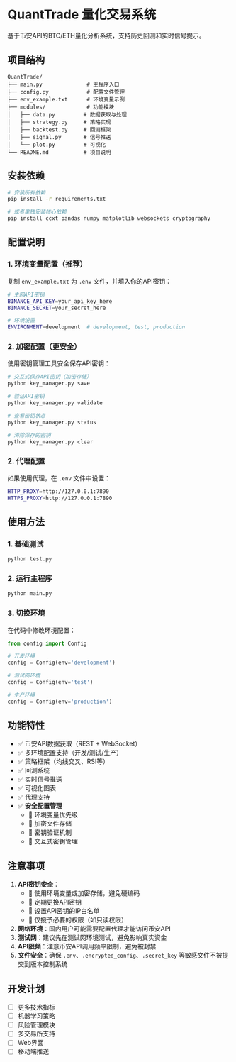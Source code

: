 # QuantTrade 量化交易系统

基于币安API的BTC/ETH量化分析系统，支持历史回测和实时信号提示。

## 项目结构

```
QuantTrade/
├── main.py              # 主程序入口
├── config.py            # 配置文件管理
├── env_example.txt      # 环境变量示例
├── modules/             # 功能模块
│   ├── data.py         # 数据获取与处理
│   ├── strategy.py     # 策略实现
│   ├── backtest.py     # 回测框架
│   ├── signal.py       # 信号推送
│   └── plot.py         # 可视化
└── README.md           # 项目说明
```

## 安装依赖

```bash
# 安装所有依赖
pip install -r requirements.txt

# 或者单独安装核心依赖
pip install ccxt pandas numpy matplotlib websockets cryptography
```

## 配置说明

### 1. 环境变量配置（推荐）

复制 `env_example.txt` 为 `.env` 文件，并填入你的API密钥：

```bash
# 主网API密钥
BINANCE_API_KEY=your_api_key_here
BINANCE_SECRET=your_secret_here

# 环境设置
ENVIRONMENT=development  # development, test, production
```

### 2. 加密配置（更安全）

使用密钥管理工具安全保存API密钥：

```bash
# 交互式保存API密钥（加密存储）
python key_manager.py save

# 验证API密钥
python key_manager.py validate

# 查看密钥状态
python key_manager.py status

# 清除保存的密钥
python key_manager.py clear
```

### 2. 代理配置

如果使用代理，在 `.env` 文件中设置：

```bash
HTTP_PROXY=http://127.0.0.1:7890
HTTPS_PROXY=http://127.0.0.1:7890
```

## 使用方法

### 1. 基础测试

```python
python test.py
```

### 2. 运行主程序

```python
python main.py
```

### 3. 切换环境

在代码中修改环境配置：

```python
from config import Config

# 开发环境
config = Config(env='development')

# 测试网环境
config = Config(env='test')

# 生产环境
config = Config(env='production')
```

## 功能特性

- ✅ 币安API数据获取（REST + WebSocket）
- ✅ 多环境配置支持（开发/测试/生产）
- ✅ 策略框架（均线交叉、RSI等）
- ✅ 回测系统
- ✅ 实时信号推送
- ✅ 可视化图表
- ✅ 代理支持
- ✅ **安全配置管理**
  - 🔐 环境变量优先级
  - 🔐 加密文件存储
  - 🔐 密钥验证机制
  - 🔐 交互式密钥管理

## 注意事项

1. **API密钥安全**：
   - 🔐 使用环境变量或加密存储，避免硬编码
   - 🔐 定期更换API密钥
   - 🔐 设置API密钥的IP白名单
   - 🔐 仅授予必要的权限（如只读权限）
2. **网络环境**：国内用户可能需要配置代理才能访问币安API
3. **测试网**：建议先在测试网环境测试，避免影响真实资金
4. **API限频**：注意币安API调用频率限制，避免被封禁
5. **文件安全**：确保 `.env`、`.encrypted_config`、`.secret_key` 等敏感文件不被提交到版本控制系统

## 开发计划

- [ ] 更多技术指标
- [ ] 机器学习策略
- [ ] 风险管理模块
- [ ] 多交易所支持
- [ ] Web界面
- [ ] 移动端推送 